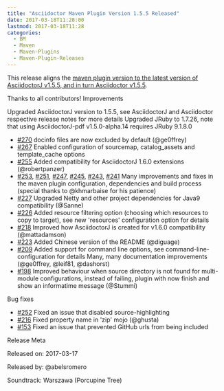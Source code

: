 ```yaml
---
title: "Asciidoctor Maven Plugin Version 1.5.5 Released"
date: 2017-03-18T11:28:00
lastmod: 2017-03-18T11:28
categories:
  - BM
  - Maven
  - Maven-Plugins
  - Maven-Plugin-Releases
---
```

This release aligns the [maven plugin version to the latest version of AsciidoctorJ v1.5.5, and in turn Asciidoctor v1.5.5](https://github.com/asciidoctor/asciidoctor-maven-plugin).

Thanks to all contributors!
Improvements

Upgraded AsciidoctorJ version to 1.5.5, see AsciidoctorJ and Asciidoctor respective release notes for more details
Upgraded JRuby to 1.7.26, note that using AsciidoctorJ-pdf v1.5.0-alpha.14 requires JRuby 9.1.8.0

 * [#270][#270] docinfo files are now excluded by default (@ge0ffrey)
 * [#267][#267] Enabled configuration of sourcemap, catalog_assets and template_cache options
 * [#255][#255] Added compatibility for AsciidoctorJ 1.6.0 extensions (@robertpanzer)
 * [#253][#253], [#251][#251], [#247][#247], [#245][#245], [#243][#243], [#241][#241] Many improvements and fixes in the maven plugin configuration, dependencies and build process (special thanks to @khmarbaise for his patience)
 * [#227][#227] Upgraded Netty and other project dependencies for Java9 compatibility (@Sanne)
 * [#226][#226] Added resource filtering option (choosing which resources to copy to target), see new 'resources' configuration option for details
 * [#218][#218] Improved how AsciidoctorJ is created for v1.6.0 compatibility (@mattadamson)
 * [#223][#223] Added Chinese version of the README (@diguage)
 * [#209][#209] Added support for command line options, see command-line-configuration for details Many, many documentation improvements (@ge0ffrey, @leif81, @dashorst)
 * [#198][#198] Improved behaviour when source directory is not found for multi-module configurations, instead of failing, plugin with now finish and show an informatime message (@Stummi)

Bug fixes

 * [#252][#252] Fixed an issue that disabled source-highlighting
 * [#216][#216] Fixed property name in 'zip' mojo (@ghusta)
 * [#153][#153] Fixed an issue that prevented GitHub urls from being included

Release Meta

Released on: 2017-03-17

Released by: @abelsromero

Soundtrack: Warszawa (Porcupine Tree)

[#153]: https://github.com/asciidoctor/asciidoctor-maven-plugin/issues/153
[#198]: https://github.com/asciidoctor/asciidoctor-maven-plugin/issues/198
[#209]: https://github.com/asciidoctor/asciidoctor-maven-plugin/issues/209
[#216]: https://github.com/asciidoctor/asciidoctor-maven-plugin/issues/216
[#218]: https://github.com/asciidoctor/asciidoctor-maven-plugin/issues/218
[#223]: https://github.com/asciidoctor/asciidoctor-maven-plugin/issues/223
[#226]: https://github.com/asciidoctor/asciidoctor-maven-plugin/issues/226
[#227]: https://github.com/asciidoctor/asciidoctor-maven-plugin/issues/227
[#241]: https://github.com/asciidoctor/asciidoctor-maven-plugin/issues/241
[#243]: https://github.com/asciidoctor/asciidoctor-maven-plugin/issues/243
[#244]: https://github.com/asciidoctor/asciidoctor-maven-plugin/issues/244
[#245]: https://github.com/asciidoctor/asciidoctor-maven-plugin/issues/245
[#247]: https://github.com/asciidoctor/asciidoctor-maven-plugin/issues/247
[#251]: https://github.com/asciidoctor/asciidoctor-maven-plugin/issues/251
[#252]: https://github.com/asciidoctor/asciidoctor-maven-plugin/issues/252
[#253]: https://github.com/asciidoctor/asciidoctor-maven-plugin/issues/253
[#255]: https://github.com/asciidoctor/asciidoctor-maven-plugin/issues/255
[#267]: https://github.com/asciidoctor/asciidoctor-maven-plugin/issues/267
[#270]: https://github.com/asciidoctor/asciidoctor-maven-plugin/issues/270
[#255]: https://github.com/asciidoctor/asciidoctor-maven-plugin/issues/255
[#255]: https://github.com/asciidoctor/asciidoctor-maven-plugin/issues/255
